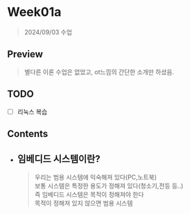 # Week01a

> 2024/09/03 수업  

## Preview

> 별다른 이론 수업은 없었고, ot느낌의 간단한 소개만 하셨음.  

## TODO

- [ ] 리눅스 복습

## Contents

- ## 임베디드 시스템이란?

    > 우리는 범용 시스템에 익숙해져 있다(PC,노트북)  
    > 보통 시스템은 특정한 용도가 정해져 있다(청소기,전등 등..)  
    > 즉 임베디드 시스템은 목적이 정해져야 한다  
    > 목적이 정해져 있지 않으면 범용 시스템  
